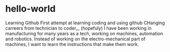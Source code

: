 # hello-world
Learning Github 
First attempt at learning coding and using github
CHanging carreers from technician to coder,,, (hopefuly) 
I have been working in manufacturing for many years as a tech, working on machines, automation and robotics. 
Instead of working on the electro-mechanical part of machines, I want to learn the instructions that make them work.
